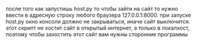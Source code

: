 после того как запустишь host.py то чтобы зайти на сайт то нужно ввести в адресную строку любого браузера 127.0.0.1:8000.
при запуске host.py окно консоли должно не закрываться, иначе сайт выключится. 
этот скрипт не хостит сайт в открытый интернет, а только в локалхост, поэтому чтобы захостить этот сайт вам нужны сторонние программы
